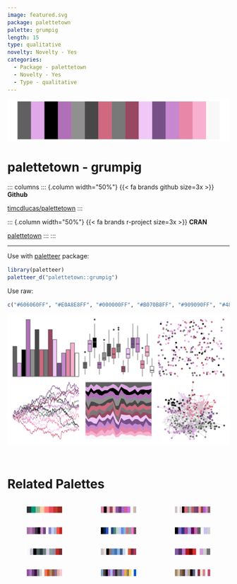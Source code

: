 ```yaml
---
image: featured.svg
package: palettetown
palette: grumpig
length: 15
type: qualitative
novelty: Novelty - Yes
categories:
  - Package - palettetown
  - Novelty - Yes
  - Type - qualitative
---
```


![](featured.svg)

# palettetown - grumpig 

::: columns
::: {.column width="50%"}
{{< fa brands github size=3x >}}
**Github**

[timcdlucas/palettetown](https://github.com/timcdlucas/palettetown)
:::

::: {.column width="50%"}
{{< fa brands r-project size=3x >}}
**CRAN**

[palettetown](https://CRAN.R-project.org/package=palettetown)
:::
:::

<hr> 

Use with [paletteer](https://emilhvitfeldt.github.io/paletteer/) package:

```r
library(paletteer)
paletteer_d("palettetown::grumpig")
```

Use raw:

```r
c("#606060FF", "#E0A8E8FF", "#000000FF", "#B070B8FF", "#909090FF", "#484848FF", "#D06880FF", "#787878FF", "#984860FF", "#F0C8F8FF", "#785088FF", "#C888D0FF", "#E888A8FF", "#F8B0D0FF", "#F8F8F8FF")
``` 

![](examples.svg) 

<br>

# Related Palettes

<div class="list" style="display: grid; grid-template-columns: auto auto auto;"> <figure class="figure">
<a href="../../awtools/a_palette/"> <img src="../../awtools/a_palette/featured.svg" style="width: 100%;" class="figure-img"></a>
</figure> <figure class="figure">
<a href="../../palettetown/gorebyss/"> <img src="../../palettetown/gorebyss/featured.svg" style="width: 100%;" class="figure-img"></a>
</figure> <figure class="figure">
<a href="../../palettetown/zangoose/"> <img src="../../palettetown/zangoose/featured.svg" style="width: 100%;" class="figure-img"></a>
</figure> <figure class="figure">
<a href="../../palettetown/sableye/"> <img src="../../palettetown/sableye/featured.svg" style="width: 100%;" class="figure-img"></a>
</figure> <figure class="figure">
<a href="../../palettetown/clamperl/"> <img src="../../palettetown/clamperl/featured.svg" style="width: 100%;" class="figure-img"></a>
</figure> <figure class="figure">
<a href="../../palettetown/golbat/"> <img src="../../palettetown/golbat/featured.svg" style="width: 100%;" class="figure-img"></a>
</figure> <figure class="figure">
<a href="../../palettetown/absol/"> <img src="../../palettetown/absol/featured.svg" style="width: 100%;" class="figure-img"></a>
</figure> <figure class="figure">
<a href="../../palettetown/meditite/"> <img src="../../palettetown/meditite/featured.svg" style="width: 100%;" class="figure-img"></a>
</figure> <figure class="figure">
<a href="../../palettetown/haunter/"> <img src="../../palettetown/haunter/featured.svg" style="width: 100%;" class="figure-img"></a>
</figure> <figure class="figure">
<a href="../../palettetown/venonat/"> <img src="../../palettetown/venonat/featured.svg" style="width: 100%;" class="figure-img"></a>
</figure> <figure class="figure">
<a href="../../palettetown/illumise/"> <img src="../../palettetown/illumise/featured.svg" style="width: 100%;" class="figure-img"></a>
</figure> <figure class="figure">
<a href="../../palettetown/slaking/"> <img src="../../palettetown/slaking/featured.svg" style="width: 100%;" class="figure-img"></a>
</figure> 
</div>
